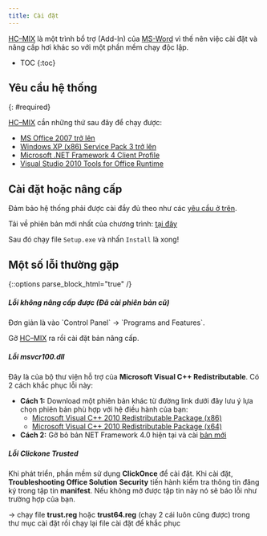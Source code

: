 ```yaml
---
title: Cài đặt
---
```


[HC–MIX](/projects/hc-mix/) là một trình bổ trợ (Add-In) của [MS-Word](/word/) vì thế nên việc cài đặt và nâng cấp hơi khác so với một phần mềm chạy độc lập.
- TOC
{:toc}

## Yêu cầu hệ thống
{: #required}

[HC–MIX](/projects/hc-mix/) cần những thứ sau đây để chạy được:
- [MS Office 2007 trở lên](https://products.office.com/vi-vn/compare-microsoft-office-products)
- [Windows XP (x86) Service Pack 3 trở lên](https://www.microsoft.com/en-us/software-download)
- [Microsoft .NET Framework 4 Client Profile](https://www.microsoft.com/en-us/download/details.aspx?id=24872)
- [Visual Studio 2010 Tools for Office Runtime](https://www.microsoft.com/en-us/download/details.aspx?id=48217)

## Cài đặt hoặc nâng cấp

Đảm bảo hệ thống phải được cài đầy đủ theo như các [yêu cầu ở trên](#required). 

Tải về phiên bản mới nhất của chương trình: [tại đây](/download/hc-mix/app.zip)

Sau đó chạy file `Setup.exe` và nhấn `Install` là xong!

## Một số lỗi thường gặp

{::options parse_block_html="true" /}
<div class="note warning">
  <h5>Lỗi không nâng cấp được (Đã cài phiên bản cũ)</h5>
  Đơn giản là vào `Control Panel` &#8594; `Programs and Features`.

  Gỡ [HC–MIX](/projects/hc-mix/) ra rồi cài đặt bản nâng cấp.
</div>

<div class="note warning">
  <h5>Lỗi msvcr100.dll</h5>

  Đây là của bộ thư viện hỗ trợ của **Microsoft Visual C++ Redistributable**. Có 2 cách khắc phục lỗi này:

  + **Cách 1:** Download một phiên bản khác từ đường link dưới đây lưu ý lựa chọn phiên bản phù hợp với hệ điều hành của bạn:
    - [Microsoft Visual C++ 2010 Redistributable Package (x86)](https://www.microsoft.com/en-us/download/details.aspx?id=5555)
    - [Microsoft Visual C++ 2010 Redistributable Package (x64)](http://www.microsoft.com/download/en/details.aspx?id=14632)
  + **Cách 2:** Gỡ bỏ bản NET Framework 4.0 hiện tại và cài [bản mới](https://www.microsoft.com/en-us/download/details.aspx?id=24872)
</div>

<div class="note warning">
  <h5>Lỗi Clickone Trusted</h5>

  Khi phát triển, phần mềm sử dụng **ClickOnce** để cài đặt. Khi cài đặt, **Troubleshooting Office Solution** **Security** tiến hành kiểm tra thông tin đăng ký trong tập tin **manifest**. Nếu không mở được tập tin này nó sẽ báo lỗi như trường hợp của bạn. 

  &#8594; chạy file **trust.reg** hoặc **trust64.reg** (chạy 2 cái luôn cũng được) trong thư mục cài đặt rồi chạy lại file cài đặt để khắc phục
 </div>
